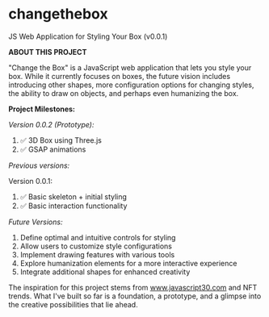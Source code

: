 # changethebox
JS Web Application for Styling Your Box (v0.0.1)

**ABOUT THIS PROJECT**

"Change the Box" is a JavaScript web application that lets you style your box. While it currently focuses on boxes, the future vision includes introducing other shapes, more configuration options for changing styles, the ability to draw on objects, and perhaps even humanizing the box.

**Project Milestones:**

*Version 0.0.2 (Prototype):*
1) ✅ 3D Box using Three.js
2) ✅ GSAP animations
  
*Previous versions:*

Version 0.0.1:
1) ✅ Basic skeleton + initial styling
2) ✅ Basic interaction functionality

*Future Versions:*
1) Define optimal and intuitive controls for styling
2) Allow users to customize style configurations
3) Implement drawing features with various tools
4) Explore humanization elements for a more interactive experience
5) Integrate additional shapes for enhanced creativity

The inspiration for this project stems from www.javascript30.com and NFT trends. What I've built so far is a foundation, a prototype, and a glimpse into the creative possibilities that lie ahead.
